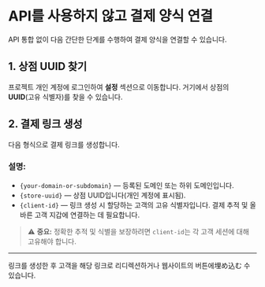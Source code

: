 # API를 사용하지 않고 결제 양식 연결

API 통합 없이 다음 간단한 단계를 수행하여 결제 양식을 연결할 수 있습니다.

## 1. 상점 UUID 찾기

프로젝트 개인 계정에 로그인하여 **설정** 섹션으로 이동합니다.
거기에서 상점의 **UUID**(고유 식별자)를 찾을 수 있습니다.

## 2. 결제 링크 생성

다음 형식으로 결제 링크를 생성합니다.

### 설명:
- `{your-domain-or-subdomain}` — 등록된 도메인 또는 하위 도메인입니다.
- `{store-uuid}` — 상점 UUID입니다(개인 계정에 표시됨).
- `{client-id}` — 링크 생성 시 할당하는 고객의 고유 식별자입니다. 결제 추적 및 올바른 고객 지갑에 연결하는 데 필요합니다.

> ⚠️ **중요:** 정확한 추적 및 식별을 보장하려면 `client-id`는 각 고객 세션에 대해 고유해야 합니다.

---

링크를 생성한 후 고객을 해당 링크로 리디렉션하거나 웹사이트의 버튼에埋め込む 수 있습니다.